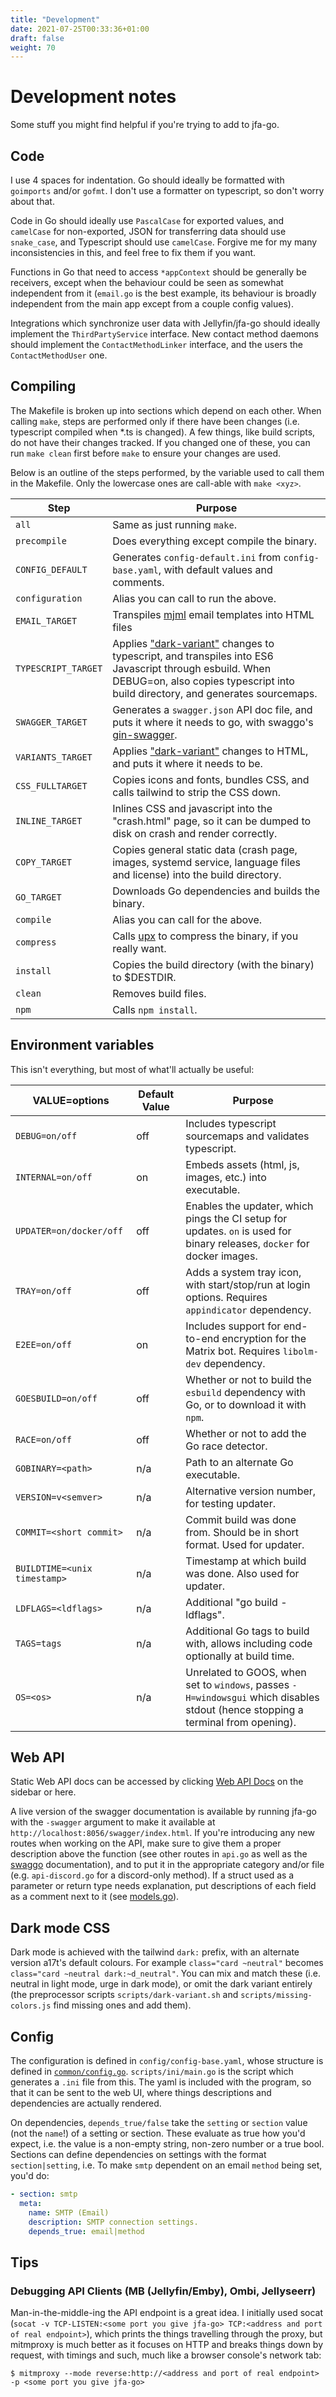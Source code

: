 ```yaml
---
title: "Development"
date: 2021-07-25T00:33:36+01:00
draft: false
weight: 70
---
```

# Development notes

Some stuff you might find helpful if you're trying to add to jfa-go.

## Code
I use 4 spaces for indentation. Go should ideally be formatted with `goimports` and/or `gofmt`. I don't use a formatter on typescript, so don't worry about that.

Code in Go should ideally use `PascalCase` for exported values, and `camelCase` for non-exported, JSON for transferring data should use `snake_case`, and Typescript should use `camelCase`. Forgive me for my many inconsistencies in this, and feel free to fix them if you want.

Functions in Go that need to access `*appContext` should be generally be receivers, except when the behaviour could be seen as somewhat independent from it (`email.go` is the best example, its behaviour is broadly independent from the main app except from a couple config values).

Integrations which synchronize user data with Jellyfin/jfa-go should ideally implement the `ThirdPartyService` interface. New contact method daemons should implement the `ContactMethodLinker` interface, and the users the `ContactMethodUser` one.

## Compiling

The Makefile is broken up into sections which depend on each other. When calling `make`, steps are performed only if there have been changes (i.e. typescript compiled when *.ts is changed). A few things, like build scripts, do not have their changes tracked. If you changed one of these, you can run `make clean` first before `make` to ensure your changes are used.

Below is an outline of the steps performed, by the variable used to call them in the Makefile. Only the lowercase ones are call-able with `make <xyz>`.

|Step|Purpose|
|----|-------|
|`all`|Same as just running `make`.|
|`precompile`|Does everything except compile the binary.|
|`CONFIG_DEFAULT`|Generates `config-default.ini` from `config-base.yaml`, with default values and comments.|
|`configuration`|Alias you can call to run the above.|
|`EMAIL_TARGET`|Transpiles [mjml](https://mjml.io/) email templates into HTML files|
|`TYPESCRIPT_TARGET`|Applies [&quot;dark-variant&quot;](#dark-mode-css) changes to typescript, and transpiles into ES6 Javascript through esbuild. When DEBUG=on, also copies typescript into build directory, and generates sourcemaps.|
|`SWAGGER_TARGET`|Generates a `swagger.json` API doc file, and puts it where it needs to go, with swaggo&#39;s [gin-swagger](https://github.com/swaggo/gin-swagger).|
|`VARIANTS_TARGET`|Applies [&quot;dark-variant&quot;](#dark-mode-css) changes to HTML, and puts it where it needs to be.|
|`CSS_FULLTARGET`|Copies icons and fonts, bundles CSS, and calls tailwind to strip the CSS down.|
|`INLINE_TARGET`|Inlines CSS and javascript into the &quot;crash.html&quot; page, so it can be dumped to disk on crash and render correctly.|
|`COPY_TARGET`|Copies general static data (crash page, images, systemd service, language files and license) into the build directory.|
|`GO_TARGET`|Downloads Go dependencies and builds the binary.|
|`compile`|Alias you can call for the above.|
|`compress`|Calls [upx](https://upx.github.io/) to compress the binary, if you really want.|
|`install`|Copies the build directory (with the binary) to $DESTDIR.|
|`clean`|Removes build files.|
|`npm`|Calls `npm install`.|

## Environment variables

This isn't everything, but most of what'll actually be useful:

|VALUE=options|Default Value|Purpose|
|-------------|-------------|-------|
|`DEBUG=on/off`|off|Includes typescript sourcemaps and validates typescript.|
|`INTERNAL=on/off`|on|Embeds assets (html, js, images, etc.) into executable.|
|`UPDATER=on/docker/off`|off|Enables the updater, which pings the CI setup for updates. `on` is used for binary releases, `docker` for docker images.|
|`TRAY=on/off`|off|Adds a system tray icon, with start/stop/run at login options. Requires `appindicator` dependency.|
|`E2EE=on/off`|on|Includes support for end-to-end encryption for the Matrix bot. Requires `libolm-dev` dependency.|
|`GOESBUILD=on/off`|off|Whether or not to build the `esbuild` dependency with Go, or to download it with `npm`.|
|`RACE=on/off`|off|Whether or not to add the Go race detector.|
|`GOBINARY=<path>`|n/a|Path to an alternate Go executable.|
|`VERSION=v<semver>`|n/a|Alternative version number, for testing updater.|
|`COMMIT=<short commit>`|n/a|Commit build was done from. Should be in short format. Used for updater.|
|`BUILDTIME=<unix timestamp>`|n/a|Timestamp at which build was done. Also used for updater.|
|`LDFLAGS=<ldflags>`|n/a|Additional &quot;go build -ldflags&quot;.|
|`TAGS=tags`|n/a|Additional Go tags to build with, allows including code optionally at build time.|
|`OS=<os>`|n/a|Unrelated to GOOS, when set to `windows`, passes `-H=windowsgui` which disables stdout (hence stopping a terminal from opening).|

## Web API

Static Web API docs can be accessed by clicking [Web API Docs](https://api.jfa-go.com) on the sidebar or here.

A live version of the swagger documentation is available by running jfa-go with the `-swagger` argument to make it available at `http://localhost:8056/swagger/index.html`. If you're introducing any new routes when working on the API, make sure to give them a proper description above the function (see other routes in `api.go` as well as the [swaggo](https://github.com/swaggo/swag) documentation), and to put it in the appropriate category and/or file (e.g. `api-discord.go` for a discord-only method). If a struct used as a parameter or return type needs explanation, put descriptions of each field as a comment next to it (see [models.go](https://github.com/hrfee/jfa-go/blob/main/models.go)).

## Dark mode CSS

Dark mode is achieved with the tailwind `dark:` prefix, with an alternate version a17t's default colours. For example `class="card ~neutral"` becomes `class="card ~neutral dark:~d_neutral"`. You can mix and match these (i.e. neutral in light mode, urge in dark mode), or omit the dark variant entirely (the preprocessor scripts `scripts/dark-variant.sh` and `scripts/missing-colors.js` find missing ones and add them). 

## Config

The configuration is defined in `config/config-base.yaml`, whose structure is defined in [`common/config.go`](https://github.com/hrfee/jfa-go/tree/main/common/config.go). `scripts/ini/main.go` is the script which generates a `.ini` file from this. The yaml is included with the program, so that it can be sent to the web UI, where things descriptions and dependencies are actually rendered.

On dependencies, `depends_true/false` take the `setting` or `section` value (not the `name`!) of a setting or section. These evaluate as true how you'd expect, i.e. the value is a non-empty string, non-zero number or a true bool. Sections can define dependencies on settings with the format `section|setting`, i.e. To make `smtp` dependent on an email `method` being set, you'd do:
```yaml
- section: smtp
  meta:
    name: SMTP (Email)
    description: SMTP connection settings.
    depends_true: email|method
```

## Tips

### Debugging API Clients (MB (Jellyfin/Emby), Ombi, Jellyseerr)

Man-in-the-middle-ing the API endpoint is a great idea. I initially used socat (`socat -v TCP-LISTEN:<some port you give jfa-go> TCP:<address and port of real endpoint>`), which prints the things travelling through the proxy, but mitmproxy is much better as it focuses on HTTP and breaks things down by request, with timings and such, much like a browser console's network tab:
```shell
$ mitmproxy --mode reverse:http://<address and port of real endpoint> -p <some port you give jfa-go>
```
